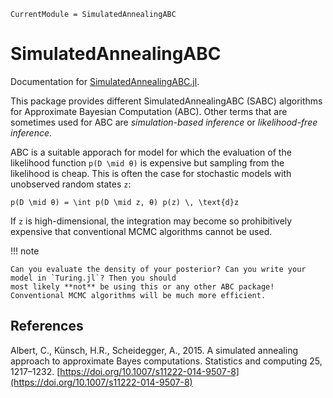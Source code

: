```@meta
CurrentModule = SimulatedAnnealingABC
```

# SimulatedAnnealingABC

Documentation for [SimulatedAnnealingABC.jl](https://github.com/Eawag-SIAM/SimulatedAnnealingABC.jl).

This package provides different SimulatedAnnealingABC (SABC)
algorithms for Approximate Bayesian Computation (ABC). Other terms
that are sometimes used for ABC are _simulation-based inference_ or
_likelihood-free inference_.

ABC is a suitable apporach for model for which the evaluation of the
likelihood function ``p(D \mid θ)`` is expensive but sampling from the
likelihood is cheap. This is often the case for stochastic models with
unobserved random states ``z``:

``p(D \mid θ) = \int p(D \mid z, θ) p(z) \, \text{d}z``

If ``z`` is high-dimensional, the integration may become so prohibitively
expensive that conventional MCMC algorithms cannot be used.


!!! note

    Can you evaluate the density of your posterior? Can you write your
    model in `Turing.jl`? Then you should
    most likely **not** be using this or any other ABC package!
    Conventional MCMC algorithms will be much more efficient.





## References

Albert, C., Künsch, H.R., Scheidegger, A., 2015. A simulated annealing
approach to approximate Bayes computations. Statistics and computing
25, 1217–1232. [https://doi.org/10.1007/s11222-014-9507-8](https://doi.org/10.1007/s11222-014-9507-8)
